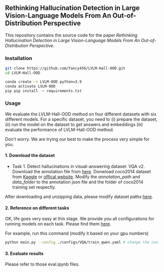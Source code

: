## **Rethinking Hallucination Detection in Large Vision-Language Models From An Out-of-Distribution Perspective**

This repository contains the source code for the paper *Rethinking Hallucination Detection in Large Vision-Language Models From An Out-of-Distribution Perspective*.

### Installation
```bash
git clone https://github.com/Yancy456/LVLM-Hall-OOD.git
cd LVLM-Hall-OOD

conda create -n LVLM-OOD python=3.9
conda activate LVLM-OOD
pip pip install -r requirements.txt
```

### Usage
We evaluate the LVLM-Hall-OOD method on four different datasets with six different models. For a specific dataset, you need to (i) prepare the dataset, (ii) run the model on the dataset to get answers and embeddings (iii) evaluate the performance of LVLM-Hall-OOD method.

Don't worry. We are trying our best to make the process very simple for you.

#### 1. Download the dataset
- Task 1. Detect hallucinations in visual-answering dataset: VQA v2. Download the annotation file from [here](https://s3.amazonaws.com/cvmlp/vqa/mscoco/vqa/v2_Questions_Train_mscoco.zip). Donwload coco2014 dataset from [Kaggle](https://www.kaggle.com/datasets/yashfinulhoque/coco-dataset-2014) or [offical website](https://visualqa.org/download.html). Modify the *annotation_path* and *data_folder*  to the annotation json file and the folder of coco2014 training set respectly.

After downloading and unzipping data, please modify dataset paths [here](https://github.com/Yancy456/LVLM-Hall-OOD/tree/master/configs/VQA).

#### 2. Reference on different tasks

OK, life goes very easy at this stage. We provide you all configurations for running models on each task. Please find them [here](https://github.com/Qinyu-Allen-Zhao/LVLM-LP/tree/main/scripts).

For example, run this command (modify it based on your gpu numbers)

```bash
python main.py --config ./configs/VQA/train_qwen.yaml # change the config path for different tasks.
```

#### 3. Evaluate results

Please refer to those eval.ipynb files.